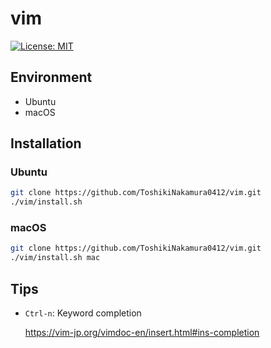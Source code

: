# vim

[![License: MIT](https://img.shields.io/badge/License-MIT-yellow.svg)](https://opensource.org/licenses/MIT)

## Environment
* Ubuntu
* macOS

## Installation
### Ubuntu
```bash
git clone https://github.com/ToshikiNakamura0412/vim.git
./vim/install.sh
```

### macOS
```bash
git clone https://github.com/ToshikiNakamura0412/vim.git
./vim/install.sh mac
```

## Tips
* `Ctrl-n`: Keyword completion

  https://vim-jp.org/vimdoc-en/insert.html#ins-completion

